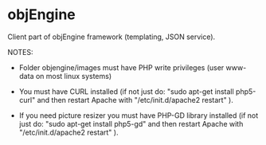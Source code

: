 objEngine
=========

Client part of objEngine framework (templating, JSON service).

NOTES:
- Folder objengine/images must have PHP write privileges (user www-data on most linux systems)

- You must have CURL installed 
  (if not just do: "sudo apt-get install php5-curl"
  and then restart Apache with "/etc/init.d/apache2 restart" ).

- If you need picture resizer you must have PHP-GD library installed 
  (if not just do: "sudo apt-get install php5-gd"
  and then restart Apache with "/etc/init.d/apache2 restart" ). 

